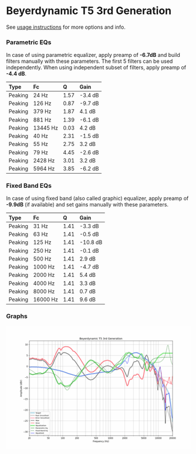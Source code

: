 # Beyerdynamic T5 3rd Generation
See [usage instructions](https://github.com/jaakkopasanen/AutoEq#usage) for more options and info.

### Parametric EQs
In case of using parametric equalizer, apply preamp of **-6.7dB** and build filters manually
with these parameters. The first 5 filters can be used independently.
When using independent subset of filters, apply preamp of **-4.4 dB**.

| Type    | Fc       |    Q | Gain    |
|:--------|:---------|:-----|:--------|
| Peaking | 24 Hz    | 1.57 | -3.4 dB |
| Peaking | 126 Hz   | 0.87 | -9.7 dB |
| Peaking | 379 Hz   | 1.87 | 4.1 dB  |
| Peaking | 881 Hz   | 1.39 | -6.1 dB |
| Peaking | 13445 Hz | 0.03 | 4.2 dB  |
| Peaking | 40 Hz    | 2.31 | -1.5 dB |
| Peaking | 55 Hz    | 2.75 | 3.2 dB  |
| Peaking | 79 Hz    | 4.45 | -2.6 dB |
| Peaking | 2428 Hz  | 3.01 | 3.2 dB  |
| Peaking | 5964 Hz  | 3.85 | -6.2 dB |

### Fixed Band EQs
In case of using fixed band (also called graphic) equalizer, apply preamp of **-9.9dB**
(if available) and set gains manually with these parameters.

| Type    | Fc       |    Q | Gain     |
|:--------|:---------|:-----|:---------|
| Peaking | 31 Hz    | 1.41 | -3.3 dB  |
| Peaking | 63 Hz    | 1.41 | -0.5 dB  |
| Peaking | 125 Hz   | 1.41 | -10.8 dB |
| Peaking | 250 Hz   | 1.41 | -0.1 dB  |
| Peaking | 500 Hz   | 1.41 | 2.9 dB   |
| Peaking | 1000 Hz  | 1.41 | -4.7 dB  |
| Peaking | 2000 Hz  | 1.41 | 5.4 dB   |
| Peaking | 4000 Hz  | 1.41 | 3.3 dB   |
| Peaking | 8000 Hz  | 1.41 | 0.7 dB   |
| Peaking | 16000 Hz | 1.41 | 9.6 dB   |

### Graphs
![](./Beyerdynamic%20T5%203rd%20Generation.png)